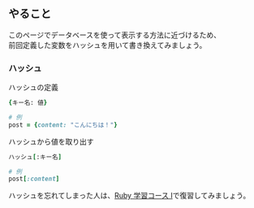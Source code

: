 ## やること
このページでデータベースを使って表示する方法に近づけるため、  
前回定義した変数をハッシュを用いて書き換えてみましょう。

### ハッシュ
ハッシュの定義
```rb
{キー名: 値}

# 例
post = {content: "こんにちは！"}
```

ハッシュから値を取り出す
```rb
ハッシュ[:キー名]

# 例
post[:content]
```

ハッシュを忘れてしまった人は、[Ruby 学習コース Ⅰ](http://prog-8.com/lessons/ruby/study/1/)で復習してみましょう。
